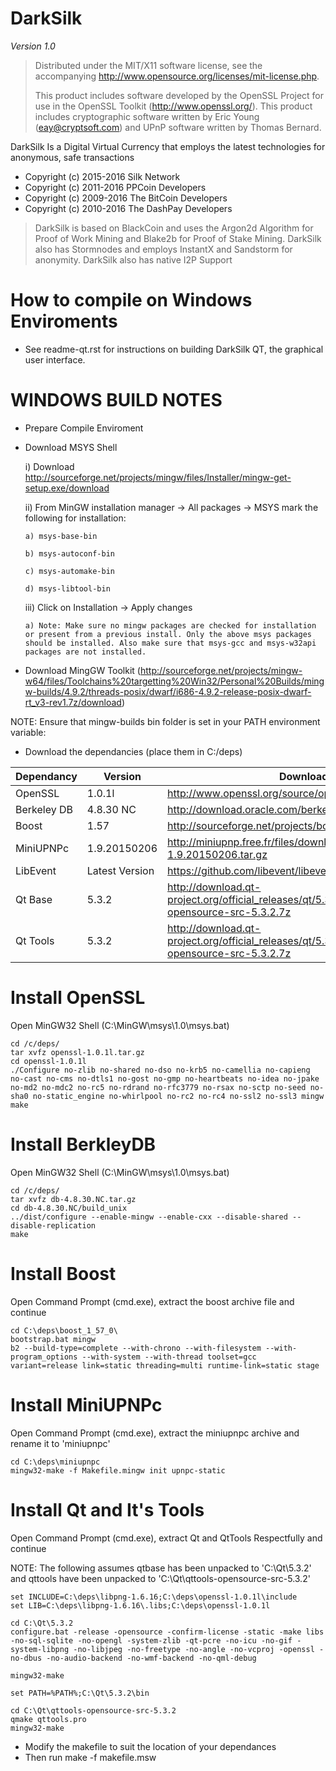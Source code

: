 # DarkSilk
*Version 1.0*

> Distributed under the MIT/X11 software license, see the accompanying
> http://www.opensource.org/licenses/mit-license.php.
>
> This product includes software developed by the OpenSSL Project for use in
> the OpenSSL Toolkit (http://www.openssl.org/).  This product includes
> cryptographic software written by Eric Young (eay@cryptsoft.com) and UPnP
> software written by Thomas Bernard.


DarkSilk Is a Digital Virtual Currency that employs the latest technologies for anonymous, safe transactions
  - Copyright (c) 2015-2016 Silk Network
  - Copyright (c) 2011-2016 PPCoin Developers
  - Copyright (c) 2009-2016 The BitCoin Developers
  - Copyright (c) 2010-2016 The DashPay Developers
  
> DarkSilk is based on BlackCoin and uses the Argon2d Algorithm for Proof
> of Work Mining and Blake2b for Proof of Stake Mining. DarkSilk also has
> Stormnodes and employs InstantX and Sandstorm for anonymity. DarkSilk
> also has native I2P Support


# How to compile on Windows Enviroments

* See readme-qt.rst for instructions on building DarkSilk QT, the graphical user interface.

WINDOWS BUILD NOTES
===================

* Prepare Compile Enviroment
* Download MSYS Shell
  
    i) Download http://sourceforge.net/projects/mingw/files/Installer/mingw-get-setup.exe/download
    
    ii) From MinGW installation manager -> All packages -> MSYS mark the following for installation:
    
      a) msys-base-bin
      
      b) msys-autoconf-bin
      
      c) msys-automake-bin
      
      d) msys-libtool-bin
      
    iii) Click on Installation -> Apply changes
    
      a) Note: Make sure no mingw packages are checked for installation or present from a previous install. Only the above msys packages should be installed. Also make sure that msys-gcc and msys-w32api packages are not installed.

* Download MingGW Toolkit (http://sourceforge.net/projects/mingw-w64/files/Toolchains%20targetting%20Win32/Personal%20Builds/mingw-builds/4.9.2/threads-posix/dwarf/i686-4.9.2-release-posix-dwarf-rt_v3-rev1.7z/download)

NOTE: Ensure that mingw-builds bin folder is set in your PATH environment variable:

* Download the dependancies (place them in C:/deps)


| Dependancy  | Version        | Download Link                                                                                            |
|-------------|----------------|----------------------------------------------------------------------------------------------------------|
| OpenSSL     | 1.0.1l         | http://www.openssl.org/source/openssl-1.0.1l.tar.gz                                                      |
| Berkeley DB | 4.8.30 NC      | http://download.oracle.com/berkeley-db/db-4.8.30.NC.tar.gz                                               |
| Boost       | 1.57           | http://sourceforge.net/projects/boost/files/boost/1.57.0/                                                |
| MiniUPNPc   | 1.9.20150206   | http://miniupnp.free.fr/files/download.php?file=miniupnpc-1.9.20150206.tar.gz                            |
| LibEvent    | Latest Version | https://github.com/libevent/libevent                                                                     |
| Qt Base     | 5.3.2          | http://download.qt-project.org/official_releases/qt/5.3/5.3.2/submodules/qtbase-opensource-src-5.3.2.7z  |
| Qt Tools    | 5.3.2          | http://download.qt-project.org/official_releases/qt/5.3/5.3.2/submodules/qttools-opensource-src-5.3.2.7z |

Install OpenSSL
=======================

Open MinGW32 Shell (C:\MinGW\msys\1.0\msys.bat)

    cd /c/deps/
    tar xvfz openssl-1.0.1l.tar.gz
    cd openssl-1.0.1l
    ./Configure no-zlib no-shared no-dso no-krb5 no-camellia no-capieng no-cast no-cms no-dtls1 no-gost no-gmp no-heartbeats no-idea no-jpake no-md2 no-mdc2 no-rc5 no-rdrand no-rfc3779 no-rsax no-sctp no-seed no-sha0 no-static_engine no-whirlpool no-rc2 no-rc4 no-ssl2 no-ssl3 mingw
    make

Install BerkleyDB
=========================

Open MinGW32 Shell (C:\MinGW\msys\1.0\msys.bat)

    cd /c/deps/
    tar xvfz db-4.8.30.NC.tar.gz
    cd db-4.8.30.NC/build_unix
    ../dist/configure --enable-mingw --enable-cxx --disable-shared --disable-replication
    make

Install Boost
=========================

Open Command Prompt (cmd.exe), extract the boost archive file and continue

    cd C:\deps\boost_1_57_0\
    bootstrap.bat mingw
    b2 --build-type=complete --with-chrono --with-filesystem --with-program_options --with-system --with-thread toolset=gcc variant=release link=static threading=multi runtime-link=static stage
    
Install MiniUPNPc
==========================

Open Command Prompt (cmd.exe), extract the miniupnpc archive and rename it to 'miniupnpc'

    cd C:\deps\miniupnpc
    mingw32-make -f Makefile.mingw init upnpc-static

Install Qt and It's Tools
============================

Open Command Prompt (cmd.exe), extract Qt and QtTools Respectfully and continue

NOTE: The following assumes qtbase has been unpacked to 'C:\Qt\5.3.2' and qttools have been unpacked to 'C:\Qt\qttools-opensource-src-5.3.2'

    set INCLUDE=C:\deps\libpng-1.6.16;C:\deps\openssl-1.0.1l\include
    set LIB=C:\deps\libpng-1.6.16\.libs;C:\deps\openssl-1.0.1l
    
    cd C:\Qt\5.3.2
    configure.bat -release -opensource -confirm-license -static -make libs -no-sql-sqlite -no-opengl -system-zlib -qt-pcre -no-icu -no-gif -system-libpng -no-libjpeg -no-freetype -no-angle -no-vcproj -openssl -no-dbus -no-audio-backend -no-wmf-backend -no-qml-debug
    
    mingw32-make
    
    set PATH=%PATH%;C:\Qt\5.3.2\bin
    
    cd C:\Qt\qttools-opensource-src-5.3.2
    qmake qttools.pro
    mingw32-make


* Modify the makefile to suit the location of your dependances
* Then run
    make -f makefile.msw
